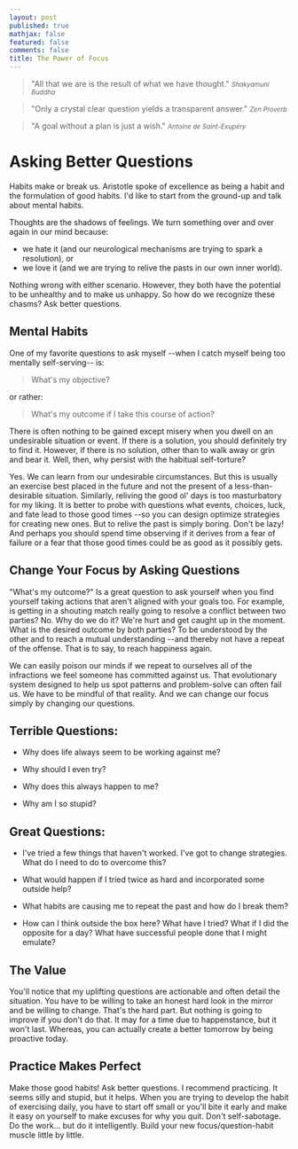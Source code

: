 ```yaml
---
layout: post
published: true
mathjax: false
featured: false
comments: false
title: The Power of Focus
---
```

>&quot;All that we are is the result of what we have thought.&quot;
><small><cite title="Buddha">Shakyamuni Buddha</cite></small>

>&quot;Only a crystal clear question yields a transparent answer.&quot;
><small><cite title="Zen">Zen Proverb</cite></small>

>&quot;A goal without a plan is just a wish.&quot;
><small><cite title="deSaintExupery">Antoine de Saint-Exupéry</cite></small>

# Asking Better Questions

Habits make or break us. Aristotle spoke of excellence as being a habit and the formulation of good habits. I'd like to start from the ground-up and talk about mental habits.

Thoughts are the shadows of feelings. We turn something over and over again in our mind because:

* we hate it (and our neurological mechanisms are trying to spark a resolution), or
* we love it (and we are trying to relive the pasts in our own inner world).

Nothing wrong with either scenario. However, they both have the potential to be unhealthy and to make us unhappy. So how do we recognize these chasms? Ask better questions.

## Mental Habits

One of my favorite questions to ask myself --when I catch myself being too mentally self-serving-- is:

> What's my objective?

or rather:

> What's my outcome if I take this course of action?

There is often nothing to be gained except misery when you dwell on an undesirable situation or event. If there is a solution, you should definitely try to find it. However, if there is no solution, other than to walk away or grin and bear it. Well, then, why persist with the habitual self-torture?

Yes. We can learn from our undesirable circumstances. But this is usually an exercise best placed in the future and not the present of a less-than-desirable situation. Similarly, reliving the good ol' days is too masturbatory for my liking. It is better to probe with questions what events, choices, luck, and fate lead to those good times --so you can design optimize strategies for creating new ones. But to relive the past is simply boring. Don't be lazy! And perhaps you should spend time observing if it derives from a fear of failure or a fear that those good times could be as good as it possibly gets.

## Change Your Focus by Asking Questions

"What's my outcome?" Is a great question to ask yourself when you find yourself taking actions that aren't aligned with your goals too. For example, is getting in a shouting match really going to resolve a conflict between two parties? No. Why do we do it? We're hurt and get caught up in the moment. What is the desired outcome by both parties? To be understood by the other and to reach a mutual understanding --and thereby not have a repeat of the offense. That is to say, to reach happiness again.

We can easily poison our minds if we repeat to ourselves all of the infractions we feel someone has committed against us. That evolutionary system designed to help us spot patterns and problem-solve can often fail us. We have to be mindful of that reality. And we can change our focus simply by changing our questions.

## Terrible Questions:

* Why does life always seem to be working against me?

* Why should I even try?

* Why does this always happen to me?

* Why am I so stupid?

## Great Questions:

* I've tried a few things that haven't worked. I've got to change strategies. What do I need to do to overcome this?

* What would happen if I tried twice as hard and incorporated some outside help?

* What habits are causing me to repeat the past and how do I break them?

* How can I think outside the box here? What have I tried? What if I did the opposite for a day? What have successful people done that I might emulate?

## The Value

You'll notice that my uplifting questions are actionable and often detail the situation. You have to be willing to take an honest hard look in the mirror and be willing to change. That's the hard part. But nothing is going to improve if you don't do that. It may for a time due to happenstance, but it won't last. Whereas, you can actually create a better tomorrow by being proactive today. 

## Practice Makes Perfect

Make those good habits! Ask better questions. I recommend practicing. It seems silly and stupid, but it helps. When you are trying to develop the habit of exercising daily, you have to start off small or you'll bite it early and make it easy on yourself to make excuses for why you quit. Don't self-sabotage. Do the work... but do it intelligently. Build your new focus/question-habit muscle little by little.